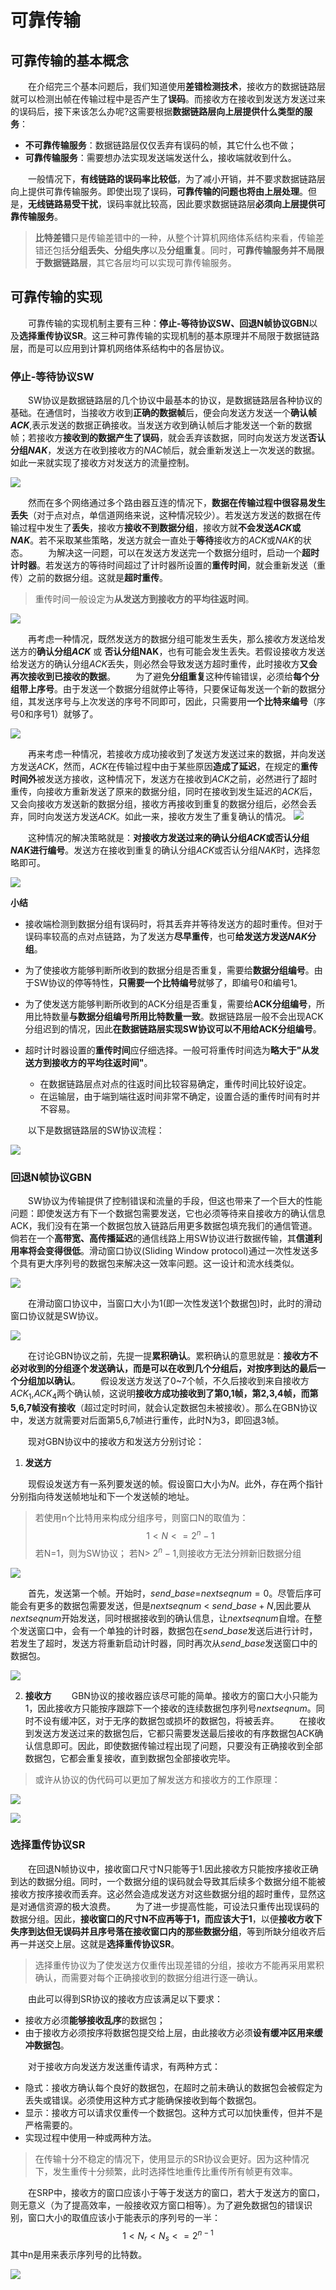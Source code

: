 # 可靠传输

## 可靠传输的基本概念

&emsp;&emsp;在介绍完三个基本问题后，我们知道使用**差错检测技术**，接收方的数据链路层就可以检测出帧在传输过程中是否产生了**误码**。而接收方在接收到发送方发送过来的误码后，接下来该怎么办呢?这需要根据**数据链路层向上层提供什么类型的服务**：

- **不可靠传输服务**：数据链路层仅仅丢弃有误码的帧，其它什么也不做；
- **可靠传输服务**：需要想办法实现发送端发送什么，接收端就收到什么。

&emsp;&emsp;一般情况下，**有线链路的误码率比较低**，为了减小开销，并不要求数据链路层向上提供可靠传输服务。即使出现了误码，**可靠传输的问题也将由上层处理**。但是，**无线链路易受干扰**，误码率就比较高，因此要求数据链路层**必须向上层提供可靠传输服务**。

> **比特差错**只是传输差错中的一种，从整个计算机网络体系结构来看，传输差错还包括**分组丢失、分组失序**以及**分组重复**。同时，**可靠传输服务并不局限于数据链路层**，其它各层均可以实现可靠传输服务。

## 可靠传输的实现

&emsp;&emsp;可靠传输的实现机制主要有三种：**停止-等待协议SW、回退N帧协议GBN**以及**选择重传协议SR**。这三种可靠传输的实现机制的基本原理并不局限于数据链路层，而是可以应用到计算机网络体系结构中的各层协议。

### 停止-等待协议SW

&emsp;&emsp;SW协议是数据链路层的几个协议中最基本的协议，是数据链路层各种协议的基础。在通信时，当接收方收到**正确的数据帧**后，便会向发送方发送一个**确认帧$ACK$**,表示发送的数据正确接收。当发送方收到确认帧后才能发送一个新的数据帧；若接收方**接收到的数据产生了误码**，就会丢弃该数据，同时向发送方发送**否认分组$NAK$**，发送方在收到接收方的$NAC$帧后，就会重新发送上一次发送的数据。如此一来就实现了接收方对发送方的流量控制。

![](imags/18.png)

&emsp;&emsp;然而在多个网络通过多个路由器互连的情况下，**数据在传输过程中很容易发生丢失**（对于点对点，单信道网络来说，这种情况较少）。若发送方发送的数据在传输过程中发生了**丢失**，接收方**接收不到数据分组**，接收方就**不会发送$ACK$或$NAK$**。若不采取某些策略，发送方就会一直处于**等待**接收方的$ACK$或$NAK$的状态。
&emsp;&emsp;为解决这一问题，可以在发送方发送完一个数据分组时，启动一个**超时计时器**。若发送方的等待时间超过了计时器所设置的**重传时间**，就会重新发送（重传）之前的数据分组。这就是**超时重传**。
> 重传时间一般设定为**从发送方到接收方的平均往返时间**。

![](imags/19.png)

&emsp;&emsp;再考虑一种情况，既然发送方的数据分组可能发生丢失，那么接收方发送给发送方的**确认分组$ACK$** 或 **否认分组NAK**，也有可能会发生丢失。若假设接收方发送给发送方的确认分组$ACK$丢失，则必然会导致发送方超时重传，此时接收方**又会再次接收到已接收的数据**。
&emsp;&emsp;为了避免**分组重复**这种传输错误，必须给**每个分组带上序号**。由于发送一个数据分组就停止等待，只要保证每发送一个新的数据分组，其发送序号与上次发送的序号不同即可，因此，只需要用**一个比特来编号**（序号0和序号1）就够了。

![](imags/20.png)

&emsp;&emsp;再来考虑一种情况，若接收方成功接收到了发送方发送过来的数据，并向发送方发送$ACK$，然而，$ACK$在传输过程中由于某些原因**造成了延迟**，在规定的**重传时间外**被发送方接收，这种情况下，发送方在接收到$ACK$之前，必然进行了超时重传，向接收方重新发送了原来的数据分组，同时在接收到发生延迟的$ACK$后，又会向接收方发送新的数据分组，接收方再接收到重复的数据分组后，必然会丢弃，同时向发送方发送$ACK$。如此一来，接收方发生了重复确认的情况。
![](imags/21.png)

&emsp;&emsp;这种情况的解决策略就是：**对接收方发送过来的确认分组$ACK$或否认分组$NAK$进行编号**。发送方在接收到重复的确认分组$ACK$或否认分组$NAK$时，选择忽略即可。

![](imags/22.png)

**小结**

- 接收端检测到数据分组有误码时，将其丢弃并等待发送方的超时重传。但对于误码率较高的点对点链路，为了发送方**尽早重传**，也可**给发送方发送$NAK$分组**。
- 为了使接收方能够判断所收到的数据分组是否重复，需要给**数据分组编号**。由于SW协议的停等特性，**只需要一个比特编号**就够了，即编号0和编号1。
- 为了使发送方能够判断所收到的ACK分组是否重复，需要给**ACK分组编号**，所用比特数量**与数据分组编号所用比特数量一致**。数据链路层一般不会出现ACK分组迟到的情况，因此**在数据链路层实现SW协议可以不用给ACK分组编号**。
- 超时计时器设置的**重传时间**应仔细选择。一般可将重传时间选为**略大于"从发送方到接收方的平均往返时间"**。

  - 在数据链路层点对点的往返时间比较容易确定，重传时间比较好设定。
  - 在运输层，由于端到端往返时间非常不确定，设置合适的重传时间有时并不容易。

&emsp;&emsp;以下是数据链路层的SW协议流程：

![](imags/23.png)

### 回退N帧协议GBN

&emsp;&emsp;SW协议为传输提供了控制错误和流量的手段，但这也带来了一个巨大的性能问题：即使发送方有下一个数据包需要发送，它也必须等待来自接收方的确认信息ACK，我们没有在第一个数据包放入链路后用更多数据包填充我们的通信管道。倘若在一个**高带宽、高传播延迟**的通信线路上用SW协议进行数据传输，其**信道利用率将会变得很低**。滑动窗口协议(Sliding Window protocol)通过一次性发送多个具有更大序列号的数据包来解决这一效率问题。这一设计和流水线类似。

![](imags/24.png)

&emsp;&emsp;在滑动窗口协议中，当窗口大小为1(即一次性发送1个数据包)时，此时的滑动窗口协议就是SW协议。

![](imags/25.png)

&emsp;&emsp;在讨论GBN协议之前，先提一提**累积确认**。累积确认的意思就是：**接收方不必对收到的分组逐个发送确认，而是可以在收到几个分组后，对按序到达的最后一个分组加以确认**。
&emsp;&emsp;假设发送方发送了$0$~$7$个帧，不久后接收到来自接收方$ACK_1$,$ACK_4$两个确认帧，这说明**接收方成功接收到了第0,1帧，第2,3,4帧，而第5,6,7帧没有接收**（超过定时时间，就会认定数据包未被接收）。那么在GBN协议中，发送方就需要对后面第5,6,7帧进行重传，此时N为3，即回退3帧。

&emsp;&emsp;现对GBN协议中的接收方和发送方分别讨论：

1. **发送方**

&emsp;&emsp;现假设发送方有一系列要发送的帧。假设窗口大小为$N$。此外，存在两个指针分别指向待发送帧地址和下一个发送帧的地址。

> 若使用n个比特用来构成分组序号，则窗口N的取值为：
$$
1 < N <= 2^n-1
$$
若N=1，则为SW协议；
若N> $2^n-1$,则接收方无法分辨新旧数据分组

![](imags/26.png)

&emsp;&emsp;首先，发送第一个帧。开始时，$send\_base$=$nextseqnum=0$。尽管后序可能会有更多的数据包需要发送，但是$nextseqnum$ < $send$_$base + N$,因此要从$nextseqnum$开始发送，同时根据接收到的确认信息，让$nextseqnum$自增。在整个发送窗口中，会有一个单独的计时器，数据包在$send\_base$发送后进行计时，若发生了超时，发送方将重新启动计时器，同时再次从$send\_base$发送窗口中的数据包。

![](imags/27.gif)

2. **接收方**
&emsp;&emsp;GBN协议的接收器应该尽可能的简单。接收方的窗口大小只能为1，因此接收方只能按序跟踪下一个接收的连续数据包序列号$nextseqnum$。同时不设有缓冲区，对于无序的数据包或损坏的数据包，将被丢弃。
&emsp;&emsp;在接收到发送方发送过来的数据包后，它都只需要发送最后接收的有序数据包ACK确认信息即可。因此，即使数据传输过程出现了问题，只要没有正确接收到全部数据包，它都会重复接收，直到数据包全部接收完毕。

> 或许从协议的伪代码可以更加了解发送方和接收方的工作原理：

![](imags/28.png)

![](imags/29.png)

### 选择重传协议SR

&emsp;&emsp;在回退N帧协议中，接收窗口尺寸N只能等于1.因此接收方只能按序接收正确到达的数据分组。同时，一个数据分组的误码就会导致其后续多个数据分组不能被接收方按序接收而丢弃。这必然会造成发送方对这些数据分组的超时重传，显然这是对通信资源的极大浪费。
&emsp;&emsp;为了进一步提高性能，可设法只重传出现误码的数据分组。因此，**接收窗口的尺寸N不应再等于1，而应该大于1**，以便**接收方收下失序到达但无误码并且序号落在接收窗口内的那些数据分组**，等到所缺分组收齐后再一并送交上层。这就是**选择重传协议SR**。

> 选择重传协议为了使发送方仅重传出现差错的分组，接收方不能再采用累积确认，而需要对每个正确接收到的数据分组进行逐一确认。

&emsp;&emsp;由此可以得到SR协议的接收方应该满足以下要求：

- 接收方必须**能够接收乱序**的数据包；
- 由于接收方必须按序将数据包提交给上层，由此接收方必须**设有缓冲区用来缓冲数据包**。

&emsp;&emsp;对于接收方向发送方发送重传请求，有两种方式：

- 隐式：接收方确认每个良好的数据包，在超时之前未确认的数据包会被假定为丢失或错误。必须使用这种方式才能确保接收到每个数据包。
- 显示：接收方可以请求仅重传一个数据包。这种方式可以加快重传，但并不是严格需要的。
- 实现过程中使用一种或两种方法。

> 在传输十分不稳定的情况下，使用显示的SR协议会更好。因为这种情况下，发生重传十分频繁，此时选择性地重传比重传所有帧更有效率。

&emsp;&emsp;在SRP中，接收方的窗口应该小于等于发送方的窗口，若大于发送方的窗口，则无意义（为了提高效率，一般接收双方窗口相等）。为了避免数据包的错误识别，窗口大小的取值应该小于能表示的序列号的一半：
$$
1 < N_r < N_s <= 2^{n-1}
$$
其中n是用来表示序列号的比特数。

![](imags/30.png)
